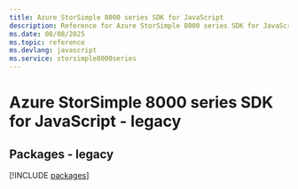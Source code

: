 ```yaml
---
title: Azure StorSimple 8000 series SDK for JavaScript
description: Reference for Azure StorSimple 8000 series SDK for JavaScript
ms.date: 08/08/2025
ms.topic: reference
ms.devlang: javascript
ms.service: storsimple8000series
---
```

# Azure StorSimple 8000 series SDK for JavaScript - legacy
## Packages - legacy
[!INCLUDE [packages](storsimple-8000-series-index.md)]